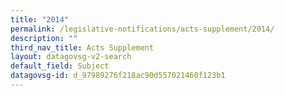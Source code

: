 ```yaml
---
title: "2014"
permalink: /legislative-notifications/acts-supplement/2014/
description: ""
third_nav_title: Acts Supplement
layout: datagovsg-v2-search
default_field: Subject
datagovsg-id: d_97989276f218ac90d557021460f123b1
---
```

